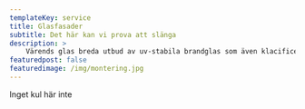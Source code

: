 ```yaml
---
templateKey: service
title: Glasfasader
subtitle: Det här kan vi prova att slänga
description: >
    Värends glas breda utbud av uv-stabila brandglas som även klacificeras som säkerhetsglas räddar liv och skyddar människor samtidigt som de skyddar omgivande byggnader och dess inventarier. Våra brandglas skyddar mot brand, rök, värmestrålning och giftiga gaser.
featuredpost: false
featuredimage: /img/montering.jpg
---
```

Inget kul här inte
